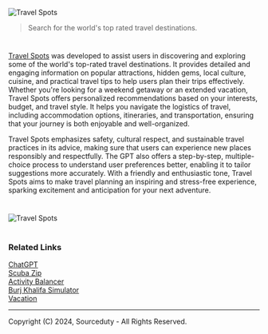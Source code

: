 ![Travel Spots](https://github.com/user-attachments/assets/4836ff18-3f34-40e0-ba19-bb93f6ce5f87)

> Search for the world's top rated travel destinations.

#

[Travel Spots](https://chatgpt.com/g/g-4p0flZFw6-travel-spots) was developed to assist users in discovering and exploring some of the world's top-rated travel destinations. It provides detailed and engaging information on popular attractions, hidden gems, local culture, cuisine, and practical travel tips to help users plan their trips effectively. Whether you're looking for a weekend getaway or an extended vacation, Travel Spots offers personalized recommendations based on your interests, budget, and travel style. It helps you navigate the logistics of travel, including accommodation options, itineraries, and transportation, ensuring that your journey is both enjoyable and well-organized.

Travel Spots emphasizes safety, cultural respect, and sustainable travel practices in its advice, making sure that users can experience new places responsibly and respectfully. The GPT also offers a step-by-step, multiple-choice process to understand user preferences better, enabling it to tailor suggestions more accurately. With a friendly and enthusiastic tone, Travel Spots aims to make travel planning an inspiring and stress-free experience, sparking excitement and anticipation for your next adventure.

#

![Travel Spots](https://github.com/user-attachments/assets/35053fb5-cc1f-4685-8180-947d4aa24356)

#
### Related Links

[ChatGPT](https://github.com/sourceduty/ChatGPT)
<br>
[Scuba Zip](https://github.com/sourceduty/Scuba_Zip)
<br>
[Activity Balancer](https://github.com/sourceduty/Activity_Balancer)
<br>
[Burj Khalifa Simulator](https://chatgpt.com/g/g-DiTsWfJah-burj-khalifa-simulator)
<br>
[Vacation](https://chatgpt.com/g/g-8h9OXTiMr-vacation)

***
Copyright (C) 2024, Sourceduty - All Rights Reserved.
